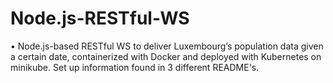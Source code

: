 # Node.js-RESTful-WS
•	Node.js-based RESTful WS to deliver Luxembourg’s population data given a certain date, containerized with Docker and deployed with Kubernetes on minikube.
Set up information found in 3 different README's.
